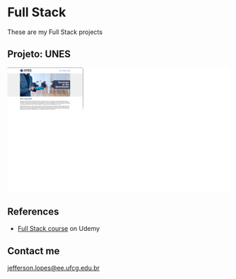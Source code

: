 # Full Stack
 These are my Full Stack projects
 
## Projeto: UNES
![UNES](images/UNES.png)

## References
 * [Full Stack course](https://www.udemy.com/share/101WqGBkIdd11aRHw=/) on Udemy

## Contact me
 jefferson.lopes@ee.ufcg.edu.br
